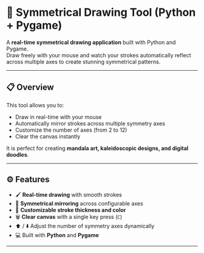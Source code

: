 # 🎨 Symmetrical Drawing Tool (Python + Pygame)

A **real-time symmetrical drawing application** built with Python and Pygame.  
Draw freely with your mouse and watch your strokes automatically reflect across multiple axes to create stunning symmetrical patterns.

---

## 📋 Overview

This tool allows you to:
- Draw in real-time with your mouse  
- Automatically mirror strokes across multiple symmetry axes  
- Customize the number of axes (from 2 to 12)  
- Clear the canvas instantly  

It is perfect for creating **mandala art, kaleidoscopic designs, and digital doodles**.

---

## ⚙️ Features

- 🖌 **Real-time drawing** with smooth strokes  
- 🔄 **Symmetrical mirroring** across configurable axes  
- 🎨 **Customizable stroke thickness and color**  
- 🗑️ **Clear canvas** with a single key press (`C`)  
- ⬆️ / ⬇️ Adjust the number of symmetry axes dynamically  
- 💻 Built with **Python** and **Pygame**

---
